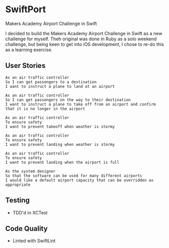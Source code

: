 # SwiftPort
Makers Academy Airport Challenge in Swift

I decided to build the Makers Academy Airport Challenge in Swift as a new challenge for myself. Theh original was done in Ruby as a solo weekend challenge, but being keen to get into iOS development, I chose to re-do this as a learning exercise.

## User Stories
```
As an air traffic controller 
So I can get passengers to a destination 
I want to instruct a plane to land at an airport
```
```
As an air traffic controller 
So I can get passengers on the way to their destination 
I want to instruct a plane to take off from an airport and confirm that it is no longer in the airport
```
```
As an air traffic controller 
To ensure safety 
I want to prevent takeoff when weather is stormy 
```
```
As an air traffic controller 
To ensure safety 
I want to prevent landing when weather is stormy 
```
```
As an air traffic controller 
To ensure safety 
I want to prevent landing when the airport is full 
```
```
As the system designer
So that the software can be used for many different airports
I would like a default airport capacity that can be overridden as appropriate
```

## Testing
- TDD'd in XCTest

## Code Quality
- Linted with SwiftLint
